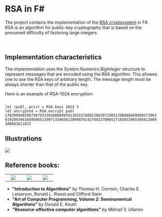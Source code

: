 <h1>RSA in F#</h1>

<p>The project contains the implementation of the <a href="http://en.wikipedia.org/wiki/RSA_(algorithm)">RSA cryptosystem</a> in F#. RSA is an algorithm for public-key cryptography that is based on the presumed difficulty of factoring large integers.</p><br>

<h2>Implementation characteristics</h2>
<p>The implementation uses the <em>System.Numerics.BigInteger</em> structure to represent messages that are encoded using the RSA algorithm. This allowes one to use the RSA keys of arbitrary length. The message length must be always shorter than that of the public key.</p>
<p>Here is an example of RSA-1024 encryption:</p>
<code>
let (publ, priv) = RSA.keys 1024 3
let encrypted = RSA.encrypt publ 1783909402987367933203888609541393157688138650729851396068499958571063819209394106950652200713386562289987814278423700652716565396539501100910068361101I
</code>


<h2>Illustrations</h2>
<img src = "http://s019.radikal.ru/i606/1204/c7/acee10a9c65a.png"/>
<br>

<h2>Reference books:</h2>
<table border = "0" width = "60%">
<td align = "center" valign = "bottom" width = "20%"><img src = "http://s019.radikal.ru/i630/1204/8a/1d30363f4c91.jpg"/></td>
<td align = "center" valign = "bottom" width = "20%"><img src = "http://photo.goodreads.com/books/1171656328l/112246.jpg"/></td>
<td align = "center" valign = "bottom" width = "20%"><img src = "http://static.ozone.ru/multimedia/books_covers//1002463585.jpg"/></td>
</table>

* __"Introduction to Algorithms"__ by Thomas H. Cormen, Charles E. Leiserson, Ronald L. Rivest and Clifford Stein
* __"Art of Computer Programming, Volume 2: Seminumerical Algorithms"__ by Donald E. Knuth
* __"Resource-effective computer algorithms"__ by Mikhail V. Ulianov